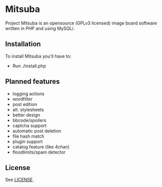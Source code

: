 Mitsuba
=======

Project Mitsuba is an opensource (GPLv3 licensed) image board software written in PHP and using MySQLi.

Installation
------------

To install Mitsuba you'll have to:
* Run ./install.php

Planned features
----------------

* logging actions
* wordfilter
* post edition
* alt. stylesheets
* better design
* bbcode/spoilers
* captcha support
* automatic post deletion
* file hash match
* plugin support
* catalog feature (like 4chan)
* floodlimits/spam detector

License
--------
See [LICENSE](https://github.com/MitsubaBBS/Mitsuba/blob/master/LICENSE).